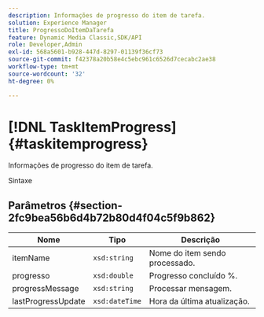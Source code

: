 ```yaml
---
description: Informações de progresso do item de tarefa.
solution: Experience Manager
title: ProgressoDoItemDaTarefa
feature: Dynamic Media Classic,SDK/API
role: Developer,Admin
exl-id: 568a5601-b928-447d-8297-01139f36cf73
source-git-commit: f42378a20b58e4c5ebc961c6526d7cecabc2ae38
workflow-type: tm+mt
source-wordcount: '32'
ht-degree: 0%

---
```


# [!DNL TaskItemProgress]{#taskitemprogress}

Informações de progresso do item de tarefa.

Sintaxe

## Parâmetros {#section-2fc9bea56b6d4b72b80d4f04c5f9b862}

| Nome | Tipo | Descrição |
|---|---|---|
| itemName | `xsd:string` | Nome do item sendo processado. |
| progresso | `xsd:double` | Progresso concluído %. |
| progressMessage | `xsd:string` | Processar mensagem. |
| lastProgressUpdate | `xsd:dateTime` | Hora da última atualização. |

